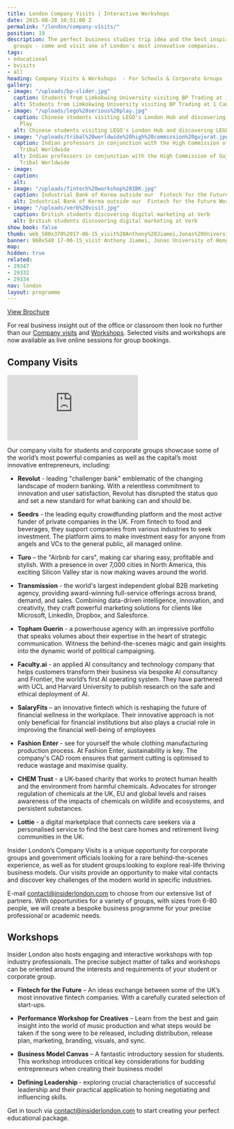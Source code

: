 ```yaml
---
title: London Company Visits | Interactive Workshops
date: 2015-08-28 10:51:00 Z
permalink: "/london/company-visits/"
position: 19
description: The perfect business studies trip idea and the best inspiration for corporate
  groups - come and visit one of London's most innovative companies.
tags:
- educational
- bvisits
- all
heading: Company Visits & Workshops  - For Schools & Corporate Groups
gallery:
- image: "/uploads/bp-slider.jpg"
  caption: Students from Limkokwing University visiting BP Trading at 1 Canary Wharf
  alt: Students from Limkokwing University visiting BP Trading at 1 Canary Wharf
- image: "/uploads/lego%20serious%20play.jpg"
  caption: Chinese students visiting LEGO's London Hub and discovering LEGO Serious
    Play
  alt: Chinese students visiting LEGO's London Hub and discovering LEGO Serious Play
- image: "/uploads/tribal%20worldwide%20high%20commission%20gujurat.jpg"
  caption: Indian professors in conjunction with the High Commission of Gujurat visiting
    Tribal Worldwide
  alt: Indian professors in conjunction with the High Commission of Gujurat visiting
    Tribal Worldwide
- image: 
  caption: 
  alt: 
- image: "/uploads/fintech%20workshop%20IBK.jpg"
  caption: Industrial Bank of Korea outside our  Fintech for the Future Workshop
  alt: Industrial Bank of Korea outside our  Fintech for the Future Workshop
- image: "/uploads/verb%20visit.jpg"
  caption: British students discovering digital marketing at Verb
  alt: British students discovering digital marketing at Verb
show_book: false
thumb: web_588x378%2017-06-15_visit%20Anthony%20Jiamei,Jonas%20University%20of%20Hong%20Kong.jpg
banner: 960x540 17-06-15_visit Anthony Jiamei, Jonas University of Hong Kong.jpg
map: 
hidden: true
related:
- 29347
- 29332
- 29334
nav: london
layout: programme
---
```


<a onclick="gtag('event', 'Click', { 'event_category': 'Brochure', 'event_label':'Company Visits' });" class="c-btn c-btn--primary c-btn--red" href="/assets/brochures/Company Visit Brochure Dec-Jan 2023.pdf">View Brochure</a>

For real business insight out of the office or classroom then look no further than our [Company visits](#company-visits) and [Workshops](#workshops). Selected visits and workshops are now available as live online sessions for group bookings.

## Company Visits

<div class="o-ratio o-ratio--16:9 u-margin-bottom">
  <iframe src="https://player.vimeo.com/video/378264280" frameborder="0" allow="autoplay; fullscreen" allowfullscreen></iframe>
</div>

Our company visits for students and corporate groups showcase some of the world’s most powerful companies as well as the capital’s most innovative entrepreneurs, including:

- **Revolut** - leading "challenger bank" emblematic of the changing landscape of modern banking. With a relentless commitment to innovation and user satisfaction, Revolut has disrupted the status quo and set a new standard for what banking can and should be. 
- **Seedrs** - the leading equity crowdfunding platform and the most active funder of private companies in the UK.  From fintech to food and beverages, they support companies from various industries to seek investment. The platform aims to make investment easy for anyone from angels and VCs to the general public, all managed online.
- **Turo** – the "Airbnb for cars", making car sharing easy, profitable and stylish. With a presence in over 7,000 cities in North America, this exciting Silicon Valley star is now making waves around the world.
- **Transmission** - the world's largest independent global B2B marketing agency, providing award-winning full-service offerings across brand, demand, and sales. Combining data-driven intelligence, innovation, and creativity, they craft powerful marketing solutions for clients like Microsoft, LinkedIn, Dropbox, and Salesforce.
- **Topham Guerin** - a powerhouse agency with an impressive portfolio that speaks volumes about their expertise in the heart of strategic communication. Witness the behind-the-scenes magic and gain insights into the dynamic world of political campaigning.
 
- **Faculty.ai** - an applied AI consultancy and technology company that helps customers transform their business via bespoke AI consultancy and Frontier, the world’s first AI operating system. They have partnered with UCL and Harvard University to publish research on the safe and ethical deployment of AI.
- **SalaryFits** – an innovative fintech which is reshaping the future of financial wellness in the workplace. Their innovative approach is not only beneficial for financial institutions but also plays a crucial role in improving the financial well-being of employees
- **Fashion Enter** - see for yourself the whole clothing manufacturing production process. At Fashion Enter, sustainability is key. The company's CAD room ensures that garment cutting is optimised to reduce wastage and maximise quality. 
- **CHEM Trust** - a UK-based charity that works to protect human health and the environment from harmful chemicals. Advocates for stronger regulation of chemicals at the UK, EU and global levels and raises awareness of the impacts of chemicals on wildlife and ecosystems, and persistent substances.
- **Lottie** - a digital marketplace that connects care seekers via a personalised service to find the best care homes and retirement living communities in the UK. 

 

Insider London’s Company Visits is a unique opportunity for corporate groups and government officials looking for a rare behind-the-scenes experience, as well as for student groups looking to explore real-life thriving business models. Our visits provide an opportunity to make vital contacts and discover key challenges of the modern world in specific industries.

E-mail [contact@insiderlondon.com](mailto:contact@insiderlondon.com) to choose from our extensive list of partners. With opportunities for a variety of groups, with sizes from 6-80 people, we will create a bespoke business programme for your precise professional or academic needs.

## Workshops

Insider London also hosts engaging and interactive workshops with top industry professionals. The precise subject matter of talks and workshops can be oriented around the interests and requirements of your student or corporate group.

- **Fintech for the Future** – An ideas exchange between some of the UK’s most innovative fintech companies. With a carefully curated selection of start-ups.
- **Performance Workshop for Creatives** – Learn from the best and gain insight into the world of music production and what steps would be taken if the song were to be released, including distribution, release plan, marketing, branding, visuals, and sync.


- **Business Model Canvas** – A fantastic introductory session for students. This workshop introduces critical key considerations for budding entrepreneurs when creating their business model
- **Defining Leadership** - exploring crucial characteristics of successful leadership and their practical application to honing negotiating and influencing skills.

Get in touch via [contact@insiderlondon.com](mailto:contact@insiderlondon.com) to start creating your perfect educational package.
